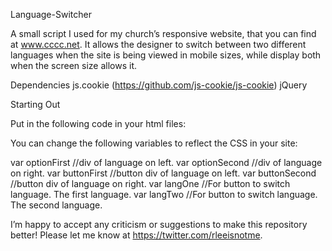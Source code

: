 Language-Switcher

A small script I used for my church’s responsive website, that you can
find at www.cccc.net.  It allows the designer to switch between two
different languages when the site is being viewed in mobile sizes,
while display both when the screen size allows it.

Dependencies
js.cookie (https://github.com/js-cookie/js-cookie)
jQuery


Starting Out

Put in the following code in your html files:

<script src=“language-switcher.js"></script>

You can change the following variables to reflect the CSS in your site:

var optionFirst //div of language on left.
var optionSecond //div of language on right.
var buttonFirst //button div of language on left.
var buttonSecond //button div of language on right.
var langOne //For button to switch language.  The first language.
var langTwo //For button to switch language.  The second language.


I’m happy to accept any criticism or suggestions to make this
repository better!  Please let me know at
https://twitter.com/rleeisnotme.
